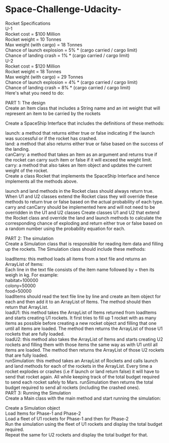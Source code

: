 # Space-Challenge-Udacity-
Rocket Specifications  
U-1  
Rocket cost = $100 Million  
Rocket weight = 10 Tonnes  
Max weight (with cargo) = 18 Tonnes  
Chance of launch explosion = 5% * (cargo carried / cargo limit)  
Chance of landing crash = 1% * (cargo carried / cargo limit)  
U-2  
Rocket cost = $120 Million  
Rocket weight = 18 Tonnes  
Max weight (with cargo) = 29 Tonnes  
Chance of launch explosion = 4% * (cargo carried / cargo limit)  
Chance of landing crash = 8% * (cargo carried / cargo limit)  
Here's what you need to do:  

PART 1: The design  
Create an Item class that includes a String name and an int weight that will represent an item to be carried by the rockets  

Create a SpaceShip Interface that includes the definitions of these methods:  

launch: a method that returns either true or false indicating if the launch was successful or if the rocket has crashed.  
land: a method that also returns either true or false based on the success of the landing.  
canCarry: a method that takes an Item as an argument and returns true if the rocket can carry such item or false if it will exceed the weight limit.  
carry: a method that also takes an Item object and updates the current weight of the rocket.  
Create a class Rocket that implements the SpaceShip Interface and hence implements all the methods above.  

launch and land methods in the Rocket class should always return true. When U1 and U2 classes extend the Rocket class they will override these methods to return true or false based on the actual probability of each type.  
carry and canCarry should be implemented here and will not need to be overridden in the U1 and U2 classes
Create classes U1 and U2 that extend the Rocket class and override the land and launch methods to calculate the corresponding chance of exploding and return either true or false based on a random number using the probability equation for each.  

PART 2: The simulation  
Create a Simulation class that is responsible for reading item data and filling up the rockets. The Simulation class should include these methods:  

loadItems: this method loads all items from a text file and returns an ArrayList of Items:  
Each line in the text file consists of the item name followed by = then its weigh in kg. For example:  
habitat=100000  
colony=50000  
food=50000  
loadItems should read the text file line by line and create an Item object for each and then add it to an ArrayList of Items. The method should then return that ArrayList.  
loadU1: this method takes the ArrayList of Items returned from loadItems and starts creating U1 rockets. It first tries to fill up 1 rocket with as many items as possible before creating a new rocket object and filling that one until all items are loaded. The method then returns the ArrayList of those U1 rockets that are fully loaded.  
loadU2: this method also takes the ArrayList of Items and starts creating U2 rockets and filling them with those items the same way as with U1 until all items are loaded. The method then returns the ArrayList of those U2 rockets that are fully loaded.  
runSimulation: this method takes an ArrayList of Rockets and calls launch and land methods for each of the rockets in the ArrayList.   Every time a rocket explodes or crashes (i.e if launch or land return false) it will have to send that rocket again. All while keeping track of the total budget required to send each rocket safely to Mars. runSimulation then returns the total budget required to send all rockets (including the crashed ones).  
PART 3: Running the Simulation  
Create a Main class with the main method and start running the simulation:  

Create a Simulation object  
Load Items for Phase-1 and Phase-2  
Load a fleet of U1 rockets for Phase-1 and then for Phase-2  
Run the simulation using the fleet of U1 rockets and display the total budget required.  
Repeat the same for U2 rockets and display the total budget for that.  
